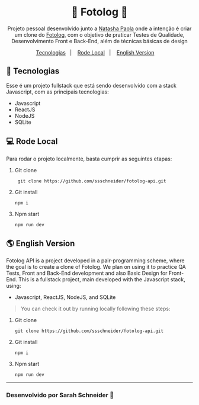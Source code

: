<h1 align="center">🚧 Fotolog 🚧</h1>

<p align="center">
Projeto pessoal desenvolvido junto a <a href="https://github.com/Natqueen">Natasha Paola</a> onde a intenção é criar um clone do <a href="https://pt.wikipedia.org/wiki/Fotolog">Fotolog</a>, com o objetivo de praticar Testes de Qualidade, Desenvolvimento Front e Back-End, além de técnicas básicas de design<br/>
</p>

<p align="center">
  <a href="#-tecnologias">Tecnologias</a>&nbsp;&nbsp;&nbsp;|&nbsp;&nbsp;&nbsp;
  <a href="#-rode-local">Rode Local</a>&nbsp;&nbsp;&nbsp;|&nbsp;&nbsp;&nbsp;
  <a href="#-english-version">English Version</a>&nbsp;&nbsp;&nbsp;&nbsp;&nbsp;&nbsp;
</p>

## 🚀 Tecnologias

Esse é um projeto fullstack que está sendo desenvolvido com a stack Javascript, com as principais tecnologias:

- Javascript
- ReactJS
- NodeJS
- SQLite

## 💻 Rode Local

Para rodar o projeto localmente, basta cumprir as seguintes etapas:

1. Git clone
   ```
    git clone https://github.com/ssschneider/fotolog-api.git
    ```

2. Git install
   ``` 
   npm i 
   ``` 
3. Npm start 
   ```
   npm run dev
   ```

## 🌎 English Version

Fotolog API is a project developed in a pair-programming scheme, where the goal is to create a clone of Fotolog. We plan on using it to practice QA Tests, Front and Back-End development and also Basic Design for Front-End. This is a fullstack project, main developed with the Javascript stack, using:
- Javascript, ReactJS, NodeJS, and SQLite

> You can check it out by running locally following these steps:
1. Git clone
   ```
   git clone https://github.com/ssschneider/fotolog-api.git
   ```

2. Git install
   ```
   npm i
   ``` 
3. Npm start 
   ```
   npm run dev
   ```


---
### Desenvolvido por Sarah Schneider 🖖